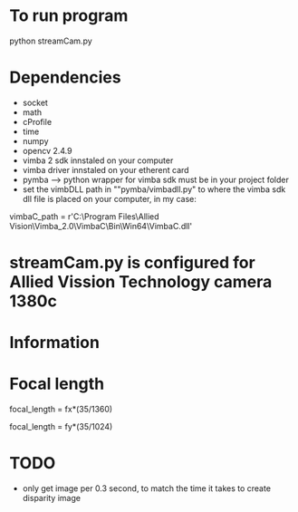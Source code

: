 # To run program

python streamCam.py

# Dependencies
 
 - socket
 - math
 - cProfile
 - time 
 - numpy
 - opencv 2.4.9
 - vimba 2 sdk innstaled on your computer
 - vimba driver innstaled on your etherent card
 - pymba --> python wrapper for vimba sdk must be in your project folder
 - set the vimbDLL path in ""pymba/vimbadll.py" to where the vimba sdk dll file is placed on your computer, in my case:
 
 vimbaC_path = r'C:\Program Files\Allied Vision\Vimba_2.0\VimbaC\Bin\Win64\VimbaC.dll'
 
 
 # streamCam.py is configured for Allied Vission Technology camera 1380c 
 
 # Information
 
 
 
 # Focal length
 
 focal_length = fx*(35/1360)
 
 focal_length = fy*(35/1024)
  
  
# TODO

- only get image per 0.3 second, to match the time it takes to create disparity image


